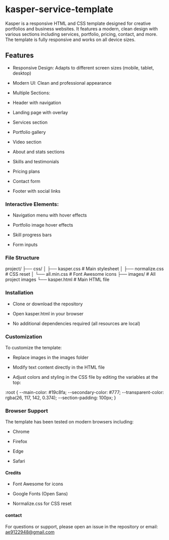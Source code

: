 # kasper-service-template
Kasper is a responsive HTML and CSS template designed for creative portfolios and business websites. It features a modern, clean design with various sections including services, portfolio, pricing, contact, and more. The template is fully responsive and works on all device sizes.

## Features

- Responsive Design: Adapts to different screen sizes (mobile, tablet, desktop)

- Modern UI: Clean and professional appearance

- Multiple Sections:

- Header with navigation

- Landing page with overlay

- Services section

- Portfolio gallery

- Video section

- About and stats sections
  
- Skills and testimonials

- Pricing plans

- Contact form

- Footer with social links

### Interactive Elements:

  - Navigation menu with hover effects

  - Portfolio image hover effects

  - Skill progress bars

  - Form inputs

### File Structure
<text>

project/
├── css/
│   ├── kasper.css       # Main stylesheet
│   ├── normalize.css    # CSS reset
│   └── all.min.css      # Font Awesome icons
├── images/              # All project images
└── kasper.html          # Main HTML file

### Installation

  - Clone or download the repository

  - Open kasper.html in your browser

  - No additional dependencies required (all resources are local)

### Customization

To customize the template:

  - Replace images in the images folder

  - Modify text content directly in the HTML file

  - Adjust colors and styling in the CSS file by editing the variables at the top:

<css>

:root {
    --main-color: #19c8fa;
    --secondary-color: #777;
    --transparent-color: rgba(26, 117, 142, 0.374);
    --section-padding: 100px;
}

### Browser Support

The template has been tested on modern browsers including:

  - Chrome

  - Firefox

  - Edge

  - Safari

#### Credits

  - Font Awesome for icons

  - Google Fonts (Open Sans)

  - Normalize.css for CSS reset

#### contact

For questions or support, please open an issue in the repository or email: ae9122948@gmail.com
